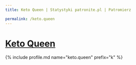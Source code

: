 ```yaml
---
title: Keto Queen | Statystyki patronite.pl | Patromierz

permalink: /keto.queen
---
```


# [Keto Queen](https://patronite.pl/keto.queen)

{% include profile.md name="keto.queen" prefix="k" %}
